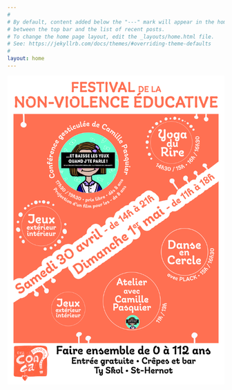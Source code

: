 ```yaml
---
#
# By default, content added below the "---" mark will appear in the home page
# between the top bar and the list of recent posts.
# To change the home page layout, edit the _layouts/home.html file.
# See: https://jekyllrb.com/docs/themes/#overriding-theme-defaults
#
layout: home
---
```

<img class="fit-picture"
     src="/assets/img/non-violence4.jpg"
     alt="Affiche Festival de la Non-Violence Éducative">
